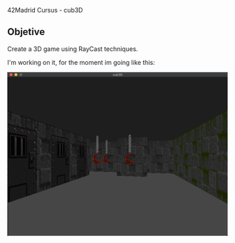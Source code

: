 42Madrid Cursus - cub3D

## Objetive

Create a 3D game using RayCast techniques.


I'm working on it, for the moment im going like this:

![WiP](./now.png)
